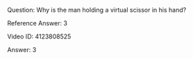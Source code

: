 Question: Why is the man holding a virtual scissor in his hand?

Reference Answer: 3

Video ID: 4123808525

Answer: 3

